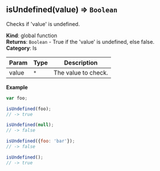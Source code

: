 <a name="isUndefined"></a>

## isUndefined(value) ⇒ <code>Boolean</code>
Checks if 'value' is undefined.

**Kind**: global function  
**Returns**: <code>Boolean</code> - True if the 'value' is undefined, else false.  
**Category**: Is  

| Param | Type | Description |
| --- | --- | --- |
| value | <code>\*</code> | The value to check. |

**Example**  
```js
var foo;

isUndefined(foo);
// -> true

isUndefined(null);
// -> false

isUndefined({foo: 'bar'});
// -> false

isUndefined();
// -> true
```
